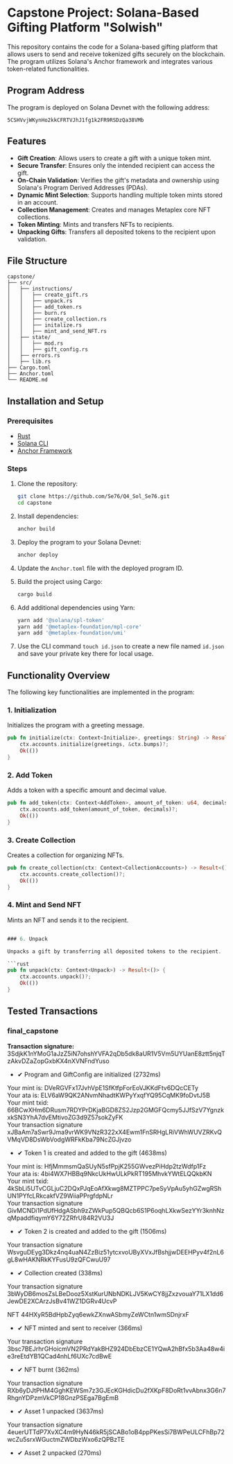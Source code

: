 # Capstone Project: Solana-Based Gifting Platform "Solwish"

This repository contains the code for a Solana-based gifting platform that allows users to send and receive tokenized gifts securely on the blockchain. The program utilizes Solana's Anchor framework and integrates various token-related functionalities.

## Program Address

The program is deployed on Solana Devnet with the following address:

```
5CSHVvjWKynHo2kkCFRTVJhJ1fg1k2FR9RSDzQa38VMb
```

## Features

- **Gift Creation**: Allows users to create a gift with a unique token mint.
- **Secure Transfer**: Ensures only the intended recipient can access the gift.
- **On-Chain Validation**: Verifies the gift's metadata and ownership using Solana's Program Derived Addresses (PDAs).
- **Dynamic Mint Selection**: Supports handling multiple token mints stored in an account.
- **Collection Management**: Creates and manages Metaplex core NFT collections.
- **Token Minting**: Mints and transfers NFTs to recipients.
- **Unpacking Gifts**: Transfers all deposited tokens to the recipient upon validation.

## File Structure

```plaintext
capstone/
├── src/
│   ├── instructions/
│   │   ├── create_gift.rs  
│   │   ├── unpack.rs    
│   │   ├── add_token.rs
│   │   ├── burn.rs
│   │   ├── create_collection.rs
│   │   ├── initalize.rs 
│   │   ├── mint_and_send_NFT.rs 
│   ├── state/
│   │   ├── mod.rs
│   │   ├── gift_config.rs
│   ├── errors.rs
│   ├── lib.rs             
├── Cargo.toml             
├── Anchor.toml             
└── README.md              
```

## Installation and Setup

### Prerequisites

- [Rust](https://www.rust-lang.org/tools/install)
- [Solana CLI](https://docs.solana.com/cli/install-solana-cli-tools)
- [Anchor Framework](https://book.anchor-lang.com/chapter_2/installation.html)

### Steps

1. Clone the repository:

   ```bash
   git clone https://github.com/Se76/Q4_Sol_Se76.git
   cd capstone
   ```

2. Install dependencies:

   ```bash
   anchor build
   ```

3. Deploy the program to your Solana Devnet:

   ```bash
   anchor deploy
   ```

4. Update the `Anchor.toml` file with the deployed program ID.

5. Build the project using Cargo:

   ```bash
   cargo build
   ```

6. Add additional dependencies using Yarn:

   ```bash
   yarn add '@solana/spl-token'
   yarn add '@metaplex-foundation/mpl-core'
   yarn add '@metaplex-foundation/umi'
   ```

7. Use the CLI command `touch id.json` to create a new file named `id.json` and save your private key there for local usage.

## Functionality Overview

The following key functionalities are implemented in the program:

### 1. Initialization

Initializes the program with a greeting message.

```rust
pub fn initialize(ctx: Context<Initialize>, greetings: String) -> Result<()> {
    ctx.accounts.initialize(greetings, &ctx.bumps)?;
    Ok(())
}
```

### 2. Add Token

Adds a token with a specific amount and decimal value.

```rust
pub fn add_token(ctx: Context<AddToken>, amount_of_token: u64, decimals: u8) -> Result<()> {
    ctx.accounts.add_token(amount_of_token, decimals)?;
    Ok(())
}
```

### 3. Create Collection

Creates a collection for organizing NFTs.

```rust
pub fn create_collection(ctx: Context<CollectionAccounts>) -> Result<()> {
    ctx.accounts.create_collection()?; 
    Ok(())
}
```

### 4. Mint and Send NFT

Mints an NFT and sends it to the recipient.

```rust

### 6. Unpack

Unpacks a gift by transferring all deposited tokens to the recipient.

```rust
pub fn unpack(ctx: Context<Unpack>) -> Result<()> {
    ctx.accounts.unpack()?;
    Ok(())
}
```

## Tested Transactions

### final_capstone

**Transaction signature:**  3SdjkK1nYMoG1aJzZ5iN7ohshYVFA2qDb5dk8aUR1V5Vm5UYUanE8ztt5njqTzAkvDZaZopGxbKX4nXVNFndYuso

- ✔ Program and GiftConfig are initialized (2732ms)

Your mint is: DVeRGVFx17JvhVpE1SfKtfpForEoVJKKdFtv6DQcCETy  
Your ata is: ELV6aW9QK2ANvmNhadtKWPyYxqfYQ95CqMK9foDvtJ5B  
Your mint txid: 66BCwXHm6DRusm7RDYPrDKjaBGD8ZS2Jzp2GMGFQcmy5JJfSzV7YgnzkxkSN3YhA7dvEMtivoZG3d9Z57sokZyFK  
Your transaction signature xJBaAm7aSwr9Jma9vrWK9VNzR322xX4Ewm1FnSRHgLRiVWhWUVZRKvQVMqVD8DsWbVodgWRFkKba79NcZGJjvzo

- ✔ Token 1 is created and added to the gift (4638ms)

Your mint is: HfjMmmsmQaSUyN5sfPpjK255GWvezPiHdp2tzWdfp1Fz  
Your ata is: 4bi4WX7HBBq9NkcUkHwULkPkRT195MhvkYWtELQQkbKN  
Your mint txid: 4kSbLi5UTvCGLjuC2DQxPJqEoAfXkwg8MZTPPC7peSyVpAu5yhGZwgRShUN1PYfcLRkcakfVZ9WiiaPPrgfdpNLr  
Your transaction signature GivMCNDi1PdUfHdgASbh9zZWkPup5QBQcb6S1P6oqhLXkwSezYYr3knhNzqMpaddfiqymY6Y72ZRfrU84R2VU3J

- ✔ Token 2 is created and added to the gift (1506ms)

Your transaction signature WsvguDEyg3Dkz4nq4uaN4ZzBiz51ytcxvoUByXVxJfBshjjwDEEHPyv4f2nL6gL8wHAKNRkKYFusU9zQFCwuU97

- ✔ Collection created (338ms)

Your transaction signature 3bWyDB6mosZsLBeDooz5XstKurUNbNDKLJV5KwCY8jjZxzvouaY71LX1dd6JewDE2XCArzJsBv41WZ1DGRv4UcvP

NFT 44HXyR5BdHpbZyq6ewkZXnwASbmyZeWCtn1wmSDnjrxF

- ✔ NFT minted and sent to receiver (366ms)

Your transaction signature 3bsc7BEJrhrGHoicmVN2PRdYakBHZ924DbEbzCE1YQwA2hBfx5b3Aa48w4ie3reEtdYB1QCad4nhLf6UXc7cdBwE

- ✔ NFT burnt (362ms)

Your transaction signature RXb6yDJtPHM4GghKEWSm7z3GJEcKGHdicDu2fXKpF8DoRt1vvAbnx3G6n7RhgnYDPzmVkCP18GnzPSEga7BgEmB

- ✔ Asset 1 unpacked (3637ms)

Your transaction signature 4euerUTTdP7XvXC4m9HyN46kR5jSCABo1oB4ppPKesSi7BWPeULCFhBp72wcZu5srxWGuctmZWDbzWxo6zQPBzTE

- ✔ Asset 2 unpacked (270ms)

